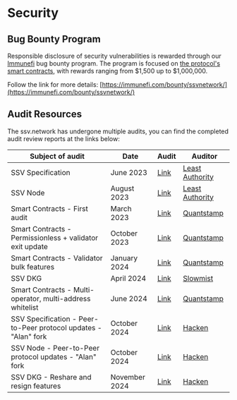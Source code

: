 # Security

## Bug Bounty Program

Responsible disclosure of security vulnerabilities is rewarded through our [Immunefi](https://immunefi.com/bounty/ssvnetwork/) bug bounty program. The program is focused on [the protocol's smart contracts](https://github.com/ssvlabs/ssv-network), with rewards ranging from $1,500 up to $1,000,000.

Follow the link for more details: [https://immunefi.com/bounty/ssvnetwork/](https://immunefi.com/bounty/ssvnetwork/)

## Audit Resources

The ssv.network has undergone multiple audits, you can find the completed audit review reports at the links below:

| Subject of audit | Date | Audit | Auditor |
|-----------------|------|--------|----------|
| SSV Specification | June 2023 | [Link](https://github.com/ssvlabs/ssv-spec/blob/main/docs/audits/Least%20Authority%20-%20Coin%20Dash%20Ltd.%20SSV%20Specification%20Final%20Audit%20Report_Updated.pdf) | [Least Authority](https://leastauthority.com/) |
| SSV Node | August 2023 | [Link](https://github.com/ssvlabs/ssv/blob/main/audits/Least%20Authority.pdf) | [Least Authority](https://leastauthority.com/) |
| Smart Contracts - First audit | March 2023 | [Link](https://github.com/ssvlabs/ssv-network/blob/main/contracts/audits/2023-03-24_Quantstamp_v1.0.0-rc3.pdf) | [Quantstamp](https://quantstamp.com/) |
| Smart Contracts - Permissionless + validator exit update | October 2023 | [Link](https://github.com/ssvlabs/ssv-network/blob/main/contracts/audits/2023-10-30_Quantstamp_v1.0.2.pdf) | [Quantstamp](https://quantstamp.com/) |
| Smart Contracts - Validator bulk features | January 2024 | [Link](https://github.com/ssvlabs/ssv-network/blob/main/contracts/audits/2024-02-15_Quantstamp_v1.1.0.pdf) | [Quantstamp](https://quantstamp.com/) |
| SSV DKG | April 2024 | [Link](https://github.com/ssvlabs/ssv-dkg/blob/main/audits/SlowMist%20Audit%20Report.pdf) | [Slowmist](https://www.slowmist.com/index.html) |
| Smart Contracts - Multi-operator, multi-address whitelist | June 2024 | [Link](https://github.com/ssvlabs/ssv-network/blob/main/contracts/audits/2024-07-04_Quantstamp_v1.2.0.pdf) | [Quantstamp](https://quantstamp.com/) |
| SSV Specification - Peer-to-Peer protocol updates - "Alan" fork | October 2024 | [Link](https://github.com/ssvlabs/ssv-spec/blob/main/docs/audits/Hacken_SSV_Spec_Audit.pdf) | [Hacken](https://hacken.io/about/) |
| SSV Node - Peer-to-Peer protocol updates - "Alan" fork | October 2024 | [Link](https://github.com/ssvlabs/ssv/blob/main/audits/Hacken_SSV_Labs_L1_SSV_Labs_SSV_Node_Aug2024_P_2024_1212_2_20241016.pdf) | [Hacken](https://hacken.io/about/) |
| SSV DKG - Reshare and resign features | November 2024 | [Link](https://github.com/ssvlabs/ssv/blob/main/audits/Hacken_SSV_Labs_L1_SSV_Labs_SSV_Node_Aug2024_P_2024_1212_2_20241016.pdf) | [Hacken](https://www.chainsecurity.com/) |

